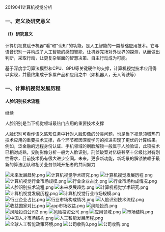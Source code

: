 2019041计算机视觉分析

### 一、定义及研究意义

#### （1）研究意义

计算机视觉赋予机器“看”和“认知”的功能，是人工智能的一类基础应用技术。它与语音识别一并构成了人工智能的感知智能，让机器完场对外世界的探测，从而做出判断，采取行动，让更复杂层面的智慧决策、自主行动成为可能。

基于深度学习算法模型和CPU、GPU等关键硬件的支撑，计算机视觉技术应用得以实现，并最终集成于多累产品和应用之中（如机器人，无人驾驶等）



###  一、计算机视觉发展历程

#### 人脸识别技术流程

继续

人脸识别是当下视觉领域最热门应用的重要技术支撑

人脸识别可看作语义感知任务中针对人脸影像的分类问题，也是当下视觉领域热门技术应用的重要技术支撑，各个环节都因深度学习的推进实现了更优的计算结果。例如，泛金融的远程身份认证、手机领域的刷脸解锁一般属于人脸验证，此项技术已相对成熟，安防影像分析一般为人脸识别，刑侦破案对亿级甚至十亿级比对有刚性需求，目前技术仍有很大进步空间。未来，更多新功能，新场景的解锁依赖于最新的算法团队和相关业务领域开拓者的共同努力

![未来发展趋势.png](https://i.loli.net/2019/04/11/5cae8dab81265.png)
![计算机视觉学术研究.png](https://i.loli.net/2019/04/11/5cae8dac0f7fa.png)
![计算机视觉发展历程.png](https://i.loli.net/2019/04/11/5cae8dad39e92.png)
![计算机视觉行业市场规模.png](https://i.loli.net/2019/04/11/5cae8dad3c3c6.png)
![行业企业占比.png](https://i.loli.net/2019/04/11/5cae8dad5ec1b.png)
![行业市场构成情况.png](https://i.loli.net/2019/04/11/5cae8dad61072.png)
![人脸识别技术流程.png](https://i.loli.net/2019/04/11/5cae8dad656b2.png)
![未来发展趋势.png](https://i.loli.net/2019/04/11/5cae8dab81265.png)
![计算机视觉学术研究.png](https://i.loli.net/2019/04/11/5cae8dac0f7fa.png)
![计算机视觉发展历程.png](https://i.loli.net/2019/04/11/5cae8dad39e92.png)
![计算机视觉行业市场规模.png](https://i.loli.net/2019/04/11/5cae8dad3c3c6.png)
![行业企业占比.png](https://i.loli.net/2019/04/11/5cae8dad5ec1b.png)
![行业市场构成情况.png](https://i.loli.net/2019/04/11/5cae8dad61072.png)
![人脸识别技术流程.png](https://i.loli.net/2019/04/11/5cae8dad656b2.png)
![收益国家对比.png](https://i.loli.net/2019/04/11/5cae8e26a880e.png)
![app市场收益.png](https://i.loli.net/2019/04/11/5cae8e2721bd6.png)
![风险投资.png](https://i.loli.net/2019/04/11/5cae8e2921c3c.png)
![风险投资公司2.png](https://i.loli.net/2019/04/11/5cae8e2944d8d.png)
![风险投资公司.png](https://i.loli.net/2019/04/11/5cae8e296ba12.png)
![应用领域.png](https://i.loli.net/2019/04/11/5cae8e29b8a87.png)
![市场结构.png](https://i.loli.net/2019/04/11/5cae8e2a19c5a.png)
![中国人才市场结构.png](https://i.loli.net/2019/04/11/5cae8e4c3396a.png)
![人工智能发展历程.png](https://i.loli.net/2019/04/11/5cae8e4d1eda8.png)
![全球人工智能政策环境.png](https://i.loli.net/2019/04/11/5cae8e4d41b56.png)
![公司收购3.png](https://i.loli.net/2019/04/11/5cae8e4d63023.png)
![公司收购.png](https://i.loli.net/2019/04/11/5cae8e4d8cd00.png)
